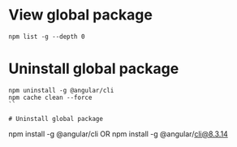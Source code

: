 # View global package
```
npm list -g --depth 0
```

# Uninstall global package
```
npm uninstall -g @angular/cli
npm cache clean --force
``

# Uninstall global package
```
npm install -g @angular/cli
OR
npm install -g @angular/cli@8.3.14
```
